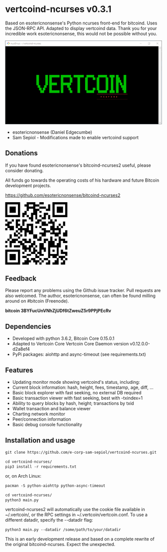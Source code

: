 # vertcoind-ncurses v0.3.1

Based on esotericnonsense's Python ncurses front-end for bitcoind. Uses the JSON-RPC API.
Adapted to display vertcoind data. Thank you for your incredible work esotericnonsense,
this would not be possible without you.

![ScreenShot](/img/vertcoind-ncurses.gif)

- esotericnonsense (Daniel Edgecumbe)
- Sam Sepiol - Modifications made to enable vertcoind support

Donations
---------

If you have found esotericnonsense's bitcoind-ncurses2 useful, please consider donating.

All funds go towards the operating costs of his hardware and future
Bitcoin development projects.

https://github.com/esotericnonsense/bitcoind-ncurses2

![ScreenShot](/img/3BYFucUnVNhZjUDf6tZweuZ5r9PPjPEcRv.png)

Feedback
--------

Please report any problems using the Github issue tracker. Pull requests are
also welcomed.
The author, esotericnonsense, can often be found milling around on #bitcoin
(Freenode).

**bitcoin 3BYFucUnVNhZjUDf6tZweuZ5r9PPjPEcRv**


## Dependencies

* Developed with python 3.6.2, Bitcoin Core 0.15.0.1
* Adapted to Vertcoin Core Vertcoin Core Daemon version v0.12.0.0-d2a8ef4
* PyPi packages: aiohttp and async-timeout (see requirements.txt)

## Features

* Updating monitor mode showing vertcoind's status, including:
* Current block information: hash, height, fees, timestamp, age, diff, ...
* Basic block explorer with fast seeking, no external DB required
* Basic transaction viewer with fast seeking, best with -txindex=1
* Ability to query blocks by hash, height; transactions by txid
* Wallet transaction and balance viewer
* Charting network monitor
* Peer/connection information
* Basic debug console functionality

## Installation and usage

```
git clone https://github.com/e-corp-sam-sepiol/vertcoind-ncurses.git
```

```
cd vertcoind-ncurses/
pip3 install -r requirements.txt
```
or, on Arch Linux:
```
pacman -S python-aiohttp python-async-timeout
```

```
cd vertcoind-ncurses/
python3 main.py
```

vertcoind-ncurses2 will automatically use the cookie file available in
~/.vertcoin/, or the RPC settings in ~/.vertcoin/vertcoin.conf. To use a different
datadir, specify the --datadir flag:

```
python3 main.py --datadir /some/path/to/your/datadir
```

This is an early development release and based on a complete rewrite of the original
bitcoind-ncurses. Expect the unexpected.

